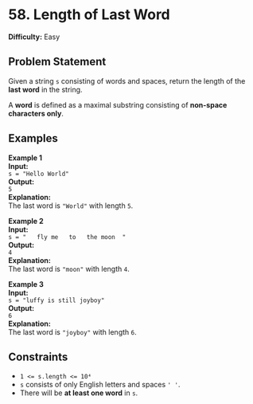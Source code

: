 # 58. Length of Last Word

**Difficulty:** Easy  

## Problem Statement

Given a string `s` consisting of words and spaces, return the length of the **last word** in the string.

A **word** is defined as a maximal substring consisting of **non-space characters only**.

## Examples

**Example 1**  
**Input:**  
`s = "Hello World"`  
**Output:**  
`5`  
**Explanation:**  
The last word is `"World"` with length `5`.

**Example 2**  
**Input:**  
`s = "   fly me   to   the moon  "`  
**Output:**  
`4`  
**Explanation:**  
The last word is `"moon"` with length `4`.

**Example 3**  
**Input:**  
`s = "luffy is still joyboy"`  
**Output:**  
`6`  
**Explanation:**  
The last word is `"joyboy"` with length `6`.

## Constraints

- `1 <= s.length <= 10⁴`
- `s` consists of only English letters and spaces `' '`.
- There will be **at least one word** in `s`.
